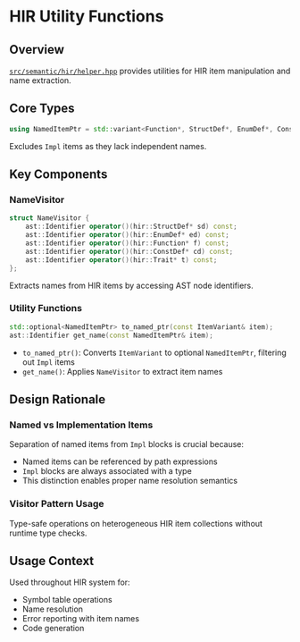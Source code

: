 # HIR Utility Functions

## Overview

[`src/semantic/hir/helper.hpp`](../../src/semantic/hir/helper.hpp) provides utilities for HIR item manipulation and name extraction.

## Core Types

```cpp
using NamedItemPtr = std::variant<Function*, StructDef*, EnumDef*, ConstDef*, Trait*>;
```
Excludes `Impl` items as they lack independent names.

## Key Components

### NameVisitor
```cpp
struct NameVisitor {
    ast::Identifier operator()(hir::StructDef* sd) const;
    ast::Identifier operator()(hir::EnumDef* ed) const;
    ast::Identifier operator()(hir::Function* f) const;
    ast::Identifier operator()(hir::ConstDef* cd) const;
    ast::Identifier operator()(hir::Trait* t) const;
};
```
Extracts names from HIR items by accessing AST node identifiers.

### Utility Functions

```cpp
std::optional<NamedItemPtr> to_named_ptr(const ItemVariant& item);
ast::Identifier get_name(const NamedItemPtr& item);
```

- `to_named_ptr()`: Converts `ItemVariant` to optional `NamedItemPtr`, filtering out `Impl` items
- `get_name()`: Applies `NameVisitor` to extract item names

## Design Rationale

### Named vs Implementation Items
Separation of named items from `Impl` blocks is crucial because:
- Named items can be referenced by path expressions
- `Impl` blocks are always associated with a type
- This distinction enables proper name resolution semantics

### Visitor Pattern Usage
Type-safe operations on heterogeneous HIR item collections without runtime type checks.

## Usage Context

Used throughout HIR system for:
- Symbol table operations
- Name resolution
- Error reporting with item names
- Code generation